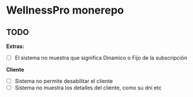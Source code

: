 # WellnessPro monerepo

## TODO

**Extras:**

- [ ] El sistema no muestra que significa Dinamico o Fijo de la subscripción

**Cliente**

- [ ] Sistema no permite desabilitar el cliente
- [ ] Sistema no muestra los detalles del cliente, como su dni etc
